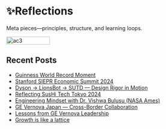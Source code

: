 # ✨Reflections
Meta pieces—principles, structure, and learning loops.

<div style="display:flex;flex-wrap:wrap;gap:10px">
  <img src="/alvin-site/JPG_VID/AC3.jpg" alt="ac3" width="48%">
</div>

## Recent Posts
- [Guinness World Record Moment](tdx24.md)
- [Stanford SIEPR Economic Summit 2024](siepr.md)
- [Dyson → LionsBot → SUTD — Design Rigor in Motion](sutd.md)
- [Reflecting SusHi Tech Tokyo 2024](sushi24.md)
- [Engineering Mindset with Dr. Vishwa Bulusu (NASA Ames)](bulusu.md)
- [GE Vernova Japan — Cross-Border Collaboration](gevjp.md)
- [Lessons from GE Vernova Leadership](francisjulia.md)
- [Growth is like a lattice](lattice.md)
